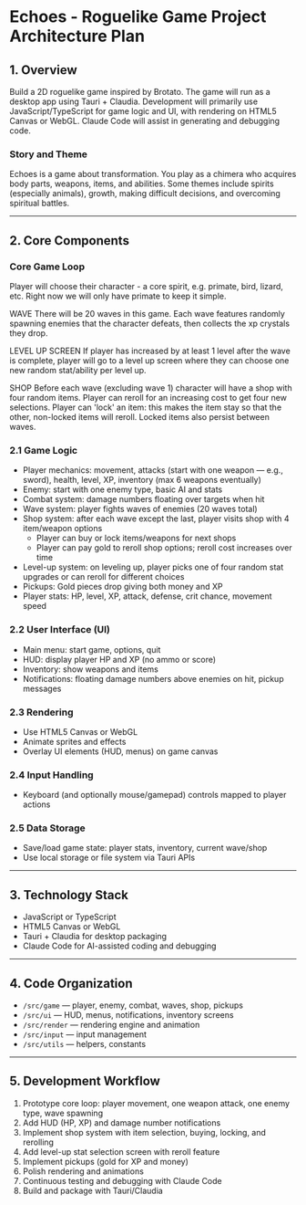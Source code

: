 # Echoes - Roguelike Game Project Architecture Plan

## 1. Overview  
Build a 2D roguelike game inspired by Brotato. The game will run as a desktop app using Tauri + Claudia. Development will primarily use JavaScript/TypeScript for game logic and UI, with rendering on HTML5 Canvas or WebGL. Claude Code will assist in generating and debugging code.


### Story and Theme
Echoes is a game about transformation.
You play as a chimera who acquires body parts, weapons, items, and abilities.
Some themes include spirits (especially animals), growth, making difficult decisions, and overcoming spiritual battles.



---

## 2. Core Components
### Core Game Loop
Player will choose their character - a core spirit, e.g. primate, bird, lizard, etc. Right now we will only have primate to keep it simple.

WAVE
There will be 20 waves in this game. Each wave features randomly spawning enemies that the character defeats, then collects the xp crystals they drop.

LEVEL UP SCREEN
If player has increased by at least 1 level after the wave is complete, player will go to a level up screen where they can choose one new random stat/ability per level up.

SHOP
Before each wave (excluding wave 1) character will have a shop with four random items. Player can reroll for an increasing cost to get four new selections. Player can 'lock' an item: this makes the item stay so that the other, non-locked items will reroll. Locked items also persist between waves.

### 2.1 Game Logic  
- Player mechanics: movement, attacks (start with one weapon — e.g., sword), health, level, XP, inventory (max 6 weapons eventually)  
- Enemy: start with one enemy type, basic AI and stats  
- Combat system: damage numbers floating over targets when hit  
- Wave system: player fights waves of enemies (20 waves total)  
- Shop system: after each wave except the last, player visits shop with 4 item/weapon options  
  - Player can buy or lock items/weapons for next shops  
  - Player can pay gold to reroll shop options; reroll cost increases over time  
- Level-up system: on leveling up, player picks one of four random stat upgrades or can reroll for different choices  
- Pickups: Gold pieces drop giving both money and XP  
- Player stats: HP, level, XP, attack, defense, crit chance, movement speed

### 2.2 User Interface (UI)  
- Main menu: start game, options, quit  
- HUD: display player HP and XP (no ammo or score)  
- Inventory: show weapons and items  
- Notifications: floating damage numbers above enemies on hit, pickup messages

### 2.3 Rendering  
- Use HTML5 Canvas or WebGL  
- Animate sprites and effects  
- Overlay UI elements (HUD, menus) on game canvas

### 2.4 Input Handling  
- Keyboard (and optionally mouse/gamepad) controls mapped to player actions

### 2.5 Data Storage  
- Save/load game state: player stats, inventory, current wave/shop  
- Use local storage or file system via Tauri APIs

---

## 3. Technology Stack  
- JavaScript or TypeScript  
- HTML5 Canvas or WebGL  
- Tauri + Claudia for desktop packaging  
- Claude Code for AI-assisted coding and debugging

---

## 4. Code Organization

- `/src/game` — player, enemy, combat, waves, shop, pickups  
- `/src/ui` — HUD, menus, notifications, inventory screens  
- `/src/render` — rendering engine and animation  
- `/src/input` — input management  
- `/src/utils` — helpers, constants

---

## 5. Development Workflow

1. Prototype core loop: player movement, one weapon attack, one enemy type, wave spawning  
2. Add HUD (HP, XP) and damage number notifications  
3. Implement shop system with item selection, buying, locking, and rerolling  
4. Add level-up stat selection screen with reroll feature  
5. Implement pickups (gold for XP and money)  
6. Polish rendering and animations  
7. Continuous testing and debugging with Claude Code  
8. Build and package with Tauri/Claudia
